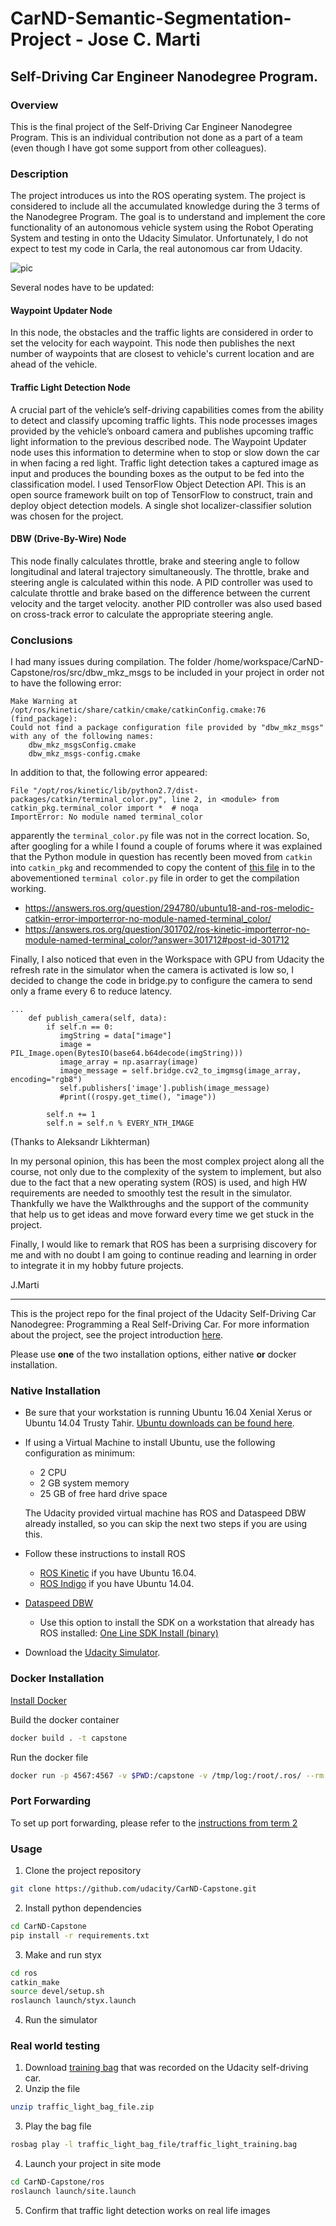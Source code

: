# CarND-Semantic-Segmentation-Project - Jose C. Marti
## Self-Driving Car Engineer Nanodegree Program.

### Overview
This is the final project of the Self-Driving Car Engineer Nanodegree Program. This is an individual contribution not done as a part of a team (even though I have got some support from other colleagues).

### Description
The project introduces us into the ROS operating system. The project is considered to include all the accumulated knowledge during the 3 terms of the Nanodegree Program. 
The goal is to understand and implement the core functionality of an autonomous vehicle system using the Robot Operating System and testing in onto the Udacity Simulator. Unfortunately, I do not expect to test my code in Carla, the real autonomous car from Udacity.

![pic](final-project-ros-graph-v2.png)

Several nodes have to be updated:
#### Waypoint Updater Node
In this node, the obstacles and the traffic lights are considered in order to set the velocity for each waypoint. This node then publishes the next number of waypoints that are closest to vehicle's current location and are ahead of the vehicle.

#### Traffic Light Detection Node
A crucial part of the vehicle’s self-driving capabilities comes from the ability to detect and classify upcoming traffic lights. 
This node processes images provided by the vehicle’s onboard camera and publishes upcoming traffic light information to the previous described node. The Waypoint Updater node uses this information to determine when to stop or slow down the car in when facing a red light. 
Traffic light detection takes a captured image as input and produces the bounding boxes as the output to be fed into the classification model. 
I used TensorFlow Object Detection API. This is an open source framework built on top of TensorFlow to construct, train and deploy object detection models. A single shot localizer-classifier solution was chosen for the project.

#### DBW (Drive-By-Wire) Node
This node finally calculates throttle, brake and steering angle to follow longitudinal and lateral trajectory simultaneously. The throttle, brake and steering angle is calculated within this node. A PID controller was used to calculate throttle and brake based on the difference between the current velocity and the target velocity. another PID controller was also used based on cross-track error to calculate the appropriate steering angle.

### Conclusions
I had many issues during compilation. The folder /home/workspace/CarND-Capstone/ros/src/dbw_mkz_msgs to be included in your project in order not to have the following error:

```
Make Warning at /opt/ros/kinetic/share/catkin/cmake/catkinConfig.cmake:76 (find_package):
Could not find a package configuration file provided by "dbw_mkz_msgs" with any of the following names:
    dbw_mkz_msgsConfig.cmake
    dbw_mkz_msgs-config.cmake
```
In addition to that, the following error appeared:
```
File "/opt/ros/kinetic/lib/python2.7/dist-packages/catkin/terminal_color.py", line 2, in <module> from catkin_pkg.terminal_color import *  # noqa
ImportError: No module named terminal_color
```
apparently the ```terminal_color.py``` file was not in the correct location. So, after googling for a while I found a couple of forums where it was explained that the Python module in question has recently been moved from ```catkin``` into ```catkin_pkg``` and recommended to copy the content of [this file](https://github.com/ros-infrastructure/catkin_pkg/blob/master/src/catkin_pkg/terminal_color.py#L119) in to the abovementioned ```terminal color.py``` file in order to get the compilation working.

* https://answers.ros.org/question/294780/ubuntu18-and-ros-melodic-catkin-error-importerror-no-module-named-terminal_color/
* https://answers.ros.org/question/301702/ros-kinetic-importerror-no-module-named-terminal_color/?answer=301712#post-id-301712

Finally, I also noticed that even in the Workspace with GPU from Udacity the refresh rate in the simulator when the camera is activated is low so, I decided to change the code in bridge.py to configure the camera to send only a frame every 6 to reduce latency.

```EVERY_NTH_IMAGE = 6
...
    def publish_camera(self, data):
        if self.n == 0:
           imgString = data["image"]
           image = PIL_Image.open(BytesIO(base64.b64decode(imgString)))
           image_array = np.asarray(image)
           image_message = self.bridge.cv2_to_imgmsg(image_array, encoding="rgb8")
           self.publishers['image'].publish(image_message)
           #print((rospy.get_time(), "image"))

        self.n += 1
        self.n = self.n % EVERY_NTH_IMAGE
 ```
(Thanks to Aleksandr Likhterman)

In my personal opinion, this has been the most complex project along all the course, not only due to the complexity of the system to implement, but also due to the fact that a new operating system (ROS) is used, and high HW requirements are needed to smoothly test the result in the simulator. Thankfully we have the Walkthroughs and the support of the community that help us to get ideas and move forward every time we get stuck in the project. 

Finally, I would like to remark that ROS has been a surprising discovery for me and with no doubt I am going to continue reading and learning in order to integrate it in my hobby future projects.

J.Marti



















-------------------



This is the project repo for the final project of the Udacity Self-Driving Car Nanodegree: Programming a Real Self-Driving Car. For more information about the project, see the project introduction [here](https://classroom.udacity.com/nanodegrees/nd013/parts/6047fe34-d93c-4f50-8336-b70ef10cb4b2/modules/e1a23b06-329a-4684-a717-ad476f0d8dff/lessons/462c933d-9f24-42d3-8bdc-a08a5fc866e4/concepts/5ab4b122-83e6-436d-850f-9f4d26627fd9).

Please use **one** of the two installation options, either native **or** docker installation.

### Native Installation

* Be sure that your workstation is running Ubuntu 16.04 Xenial Xerus or Ubuntu 14.04 Trusty Tahir. [Ubuntu downloads can be found here](https://www.ubuntu.com/download/desktop).
* If using a Virtual Machine to install Ubuntu, use the following configuration as minimum:
  * 2 CPU
  * 2 GB system memory
  * 25 GB of free hard drive space

  The Udacity provided virtual machine has ROS and Dataspeed DBW already installed, so you can skip the next two steps if you are using this.

* Follow these instructions to install ROS
  * [ROS Kinetic](http://wiki.ros.org/kinetic/Installation/Ubuntu) if you have Ubuntu 16.04.
  * [ROS Indigo](http://wiki.ros.org/indigo/Installation/Ubuntu) if you have Ubuntu 14.04.
* [Dataspeed DBW](https://bitbucket.org/DataspeedInc/dbw_mkz_ros)
  * Use this option to install the SDK on a workstation that already has ROS installed: [One Line SDK Install (binary)](https://bitbucket.org/DataspeedInc/dbw_mkz_ros/src/81e63fcc335d7b64139d7482017d6a97b405e250/ROS_SETUP.md?fileviewer=file-view-default)
* Download the [Udacity Simulator](https://github.com/udacity/CarND-Capstone/releases).

### Docker Installation
[Install Docker](https://docs.docker.com/engine/installation/)

Build the docker container
```bash
docker build . -t capstone
```

Run the docker file
```bash
docker run -p 4567:4567 -v $PWD:/capstone -v /tmp/log:/root/.ros/ --rm -it capstone
```

### Port Forwarding
To set up port forwarding, please refer to the [instructions from term 2](https://classroom.udacity.com/nanodegrees/nd013/parts/40f38239-66b6-46ec-ae68-03afd8a601c8/modules/0949fca6-b379-42af-a919-ee50aa304e6a/lessons/f758c44c-5e40-4e01-93b5-1a82aa4e044f/concepts/16cf4a78-4fc7-49e1-8621-3450ca938b77)

### Usage

1. Clone the project repository
```bash
git clone https://github.com/udacity/CarND-Capstone.git
```

2. Install python dependencies
```bash
cd CarND-Capstone
pip install -r requirements.txt
```
3. Make and run styx
```bash
cd ros
catkin_make
source devel/setup.sh
roslaunch launch/styx.launch
```
4. Run the simulator

### Real world testing
1. Download [training bag](https://s3-us-west-1.amazonaws.com/udacity-selfdrivingcar/traffic_light_bag_file.zip) that was recorded on the Udacity self-driving car.
2. Unzip the file
```bash
unzip traffic_light_bag_file.zip
```
3. Play the bag file
```bash
rosbag play -l traffic_light_bag_file/traffic_light_training.bag
```
4. Launch your project in site mode
```bash
cd CarND-Capstone/ros
roslaunch launch/site.launch
```
5. Confirm that traffic light detection works on real life images
